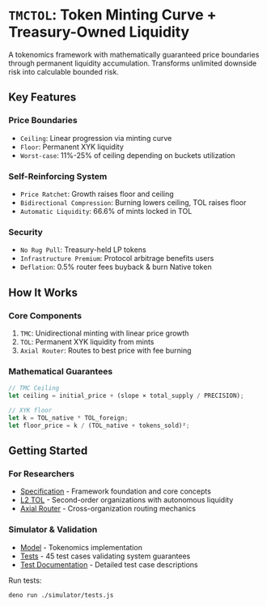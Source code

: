 # `TMCTOL`: Token Minting Curve + Treasury-Owned Liquidity

A tokenomics framework with mathematically guaranteed price boundaries through permanent liquidity accumulation. Transforms unlimited downside risk into calculable bounded risk.

## Key Features

### Price Boundaries

- `Ceiling`: Linear progression via minting curve
- `Floor`: Permanent XYK liquidity
- `Worst-case`: 11%-25% of ceiling depending on buckets utilization

### Self-Reinforcing System

- `Price Ratchet`: Growth raises floor and ceiling
- `Bidirectional Compression`: Burning lowers ceiling, TOL raises floor
- `Automatic Liquidity`: 66.6% of mints locked in TOL

### Security

- `No Rug Pull`: Treasury-held LP tokens
- `Infrastructure Premium`: Protocol arbitrage benefits users
- `Deflation`: 0.5% router fees buyback & burn Native token

## How It Works

### Core Components

1. `TMC`: Unidirectional minting with linear price growth
2. `TOL`: Permanent XYK liquidity from mints
3. `Axial Router`: Routes to best price with fee burning

### Mathematical Guarantees

```rust
// TMC Ceiling
let ceiling = initial_price + (slope × total_supply / PRECISION);

// XYK floor
let k = TOL_native * TOL_foreign;
let floor_price = k / (TOL_native + tokens_sold)²;
```

## Getting Started

### For Researchers

- [Specification](./docs/tmctol.en.md) - Framework foundation and core concepts
- [L2 TOL](./docs/l2-tol.en.md) - Second-order organizations with autonomous liquidity
- [Axial Router](./docs/axial-router.en.md) - Cross-organization routing mechanics

### Simulator & Validation

- [Model](./simulator/model.js) - Tokenomics implementation
- [Tests](./simulator/tests.js) - 45 test cases validating system guarantees
- [Test Documentation](./simulator/tests.md) - Detailed test case descriptions

Run tests:

```bash
deno run ./simulator/tests.js
```
